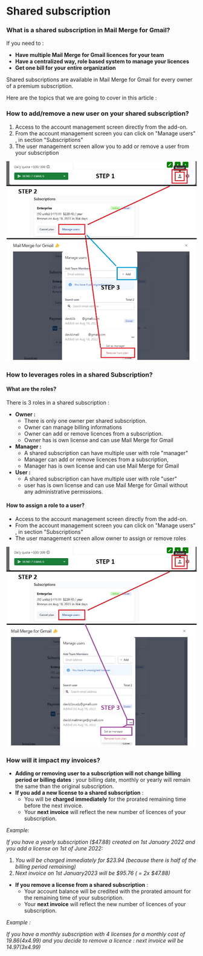 # Shared subscription

### What is a shared subscription in Mail Merge for Gmail? <a href="#h.543i8b1bbjny_l" id="h.543i8b1bbjny_l"></a>

If you need to :

* **Have multiple Mail Merge for Gmail licences for your team**
* **Have a centralized way, role based system to manage your licences**
* **Get one bill for your entire organization**

Shared subscriptions are available in Mail Merge for Gmail for every owner of a premium subscription.

Here are the topics that we are going to cover in this article :

### How to add/remove a new user on your shared subscription? <a href="#h.wm6c6b77je38_l" id="h.wm6c6b77je38_l"></a>

1. Access to the account management screen directly from the add-on.
2. From the account management screen you can click on "Manage users" , in section "Subscriptions"
3. The user management screen allow you to add or remove a user from your subscription

![](../../.gitbook/assets/addremove.jpg)

### How to leverages roles in a shared Subscription? <a href="#h.hayuirgmk9ek_l" id="h.hayuirgmk9ek_l"></a>

#### What are the roles? <a href="#h.v6cguga0k46k_l" id="h.v6cguga0k46k_l"></a>

There is 3 roles in a shared subscription :

* **Owner :**
  * There is only one owner per shared subscription.
  * Owner can manage billing informations
  * Owner can add or remove licences from a subscription.
  * Owner has is own license and can use Mail Merge for Gmail
* **Manager :**
  * A shared subscription can have multiple user with role "manager"
  * Manager can add or remove licences from a subscription,
  * Manager has is own license and can use Mail Merge for Gmail
* **User :**
  * A shared subscription can have multiple user with role "user"
  * user has is own license and can use Mail Merge for Gmail without any administrative permissions.

#### How to assign a role to a user? <a href="#h.mafuyp8dt5u4_l" id="h.mafuyp8dt5u4_l"></a>

* Access to the account management screen directly from the add-on.
* From the account management screen you can click on "Manage users" , in section "Subscriptions"
* The user management screen allow owner to assign or remove roles

![](../../.gitbook/assets/roles.jpg)

### How will it impact my invoices? <a href="#h.airhebwcenyd_l" id="h.airhebwcenyd_l"></a>

* **Adding or removing user to a subscription will not change billing period or billing dates** : your billing date, monthly or yearly will remain the same than the original subscription.
* **If you add a new license to a shared subscription** :
  * You will be **charged immediately** for the prorated remaining time before the next invoice.
  * Your **next invoice** will reflect the new number of licences of your subscription.

_Example:_

_If you have a yearly subscription ($47.88) created on 1st January 2022 and you add a license on 1st of June 2022:_

1. _You will be charged immediately for $23.94 (because there is half of the billing period remaining)_
2. _Next invoice on 1st January2023 will be $95.76 ( = 2x $47.88)_



* **If you remove a license from a shared subscription** :
  * Your account balance will be credited with the prorated amount for the remaining time of your subscription.
  * Your **next invoice** will reflect the new number of licences of your subscription.

_Example :_

_If you have a monthly subscription with 4 licenses for a monthly cost of $19.86 (4x$4.99) and you decide to remove a licence : next invoice will be $14.97 (3x$4.99)_
